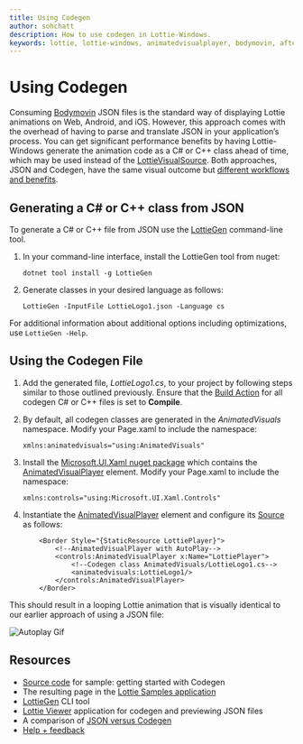 ```yaml
---
title: Using Codegen
author: sohchatt
description: How to use codegen in Lottie-Windows.
keywords: lottie, lottie-windows, animatedvisualplayer, bodymovin, aftereffects, windows 10, uwp, uwp community toolkit
---
```


# Using Codegen

Consuming [Bodymovin](https://aescripts.com/bodymovin/) JSON files is the standard way of displaying Lottie animations on Web, Android, and iOS. However, this approach comes with the overhead of having to parse and translate JSON in your application’s process. You can get significant performance benefits by having Lottie-Windows generate the animation code as a C# or C++ class ahead of time, which may be used instead of the [LottieVisualSource](/dotnet/api/microsoft.toolkit.uwp.ui.lottie.lottievisualsource). Both approaches, JSON and Codegen, have the same visual outcome but [different workflows and benefits](./json_codegen.md).

## Generating a C# or C++ class from JSON

To generate a C# or C++ file from JSON use the [LottieGen](https://aka.ms/lottiegen) command-line tool.

1. In your command-line interface, install the LottieGen tool from nuget:

    ```
    dotnet tool install -g LottieGen
    ```

2. Generate classes in your desired language as follows:

    ```
    LottieGen -InputFile LottieLogo1.json -Language cs
    ```

For additional information about additional options including optimizations, use `LottieGen -Help`.

## Using the Codegen File

1. Add the generated file, _LottieLogo1.cs_, to your project by following steps similar to those outlined previously. Ensure that the [Build Action](/visualstudio/ide/build-actions) for all codegen C# or C++ files is set to **Compile**.

2. By default, all codegen classes are generated in the _AnimatedVisuals_ namespace. Modify your Page.xaml to include the namespace:

    ```xaml
    xmlns:animatedvisuals="using:AnimatedVisuals"
    ```

3. Install the [Microsoft.UI.Xaml nuget package](https://www.nuget.org/packages/Microsoft.UI.Xaml/) which contains the [AnimatedVisualPlayer](/uwp/api/microsoft.ui.xaml.controls.animatedvisualplayer) element. Modify your Page.xaml to include the namespace:

    ```xaml
    xmlns:controls="using:Microsoft.UI.Xaml.Controls"
    ```

4. Instantiate the [AnimatedVisualPlayer](/uwp/api/microsoft.ui.xaml.controls.animatedvisualplayer) element and configure its [Source](/uwp/api/microsoft.ui.xaml.controls.animatedvisualplayer.source) as follows:

    ```xaml
        <Border Style="{StaticResource LottiePlayer}">
            <!--AnimatedVisualPlayer with AutoPlay-->
            <controls:AnimatedVisualPlayer x:Name="LottiePlayer">
                <!--Codegen class AnimatedVisuals/LottieLogo1.cs-->
                <animatedvisuals:LottieLogo1/>
            </controls:AnimatedVisualPlayer>
        </Border>
    ```

This should result in a looping Lottie animation that is visually identical to our earlier approach of using a JSON file:

![Autoplay Gif](../../resources/images/Animations/Lottie/LottieDocs_Autoplay.gif)

## Resources

* [Source code](https://github.com/windows-toolkit/Lottie-Windows/blob/rel/7.1.0/samples/LottieSamples/Scenarios/CodegenPage.xaml) for sample: getting started with Codegen
* The resulting page in the [Lottie Samples application](https://aka.ms/lottiesamples)
* [LottieGen](https://aka.ms/lottiegen) CLI tool
* [Lottie Viewer](https://aka.ms/lottieviewer)  application for codegen and previewing JSON files
* A comparison of [JSON versus Codegen](./json_codegen.md)
* [Help + feedback](https://github.com/windows-toolkit/Lottie-Windows/issues)
